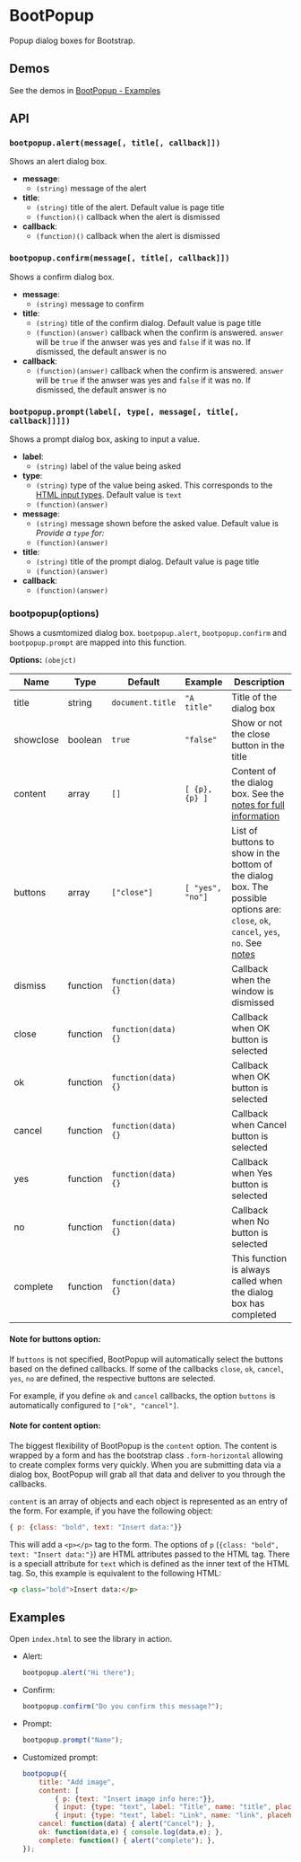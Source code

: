 # BootPopup

Popup dialog boxes for Bootstrap.

## Demos

See the demos in [BootPopup - Examples](http://www.bootpopup.tk/#examples)


## API

### `bootpopup.alert(message[, title[, callback]])`
  
Shows an alert dialog box.

- **message**:
  - `(string)` message of the alert
- **title**:
  - `(string)` title of the alert. Default value is page title
  - `(function)()` callback when the alert is dismissed
- **callback**:
  - `(function)()` callback when the alert is dismissed


### `bootpopup.confirm(message[, title[, callback]])`

Shows a confirm dialog box.

- **message**:
  - `(string)` message to confirm
- **title**:
  - `(string)` title of the confirm dialog. Default value is page title
  - `(function)(answer)` callback when the confirm is answered. `answer` will be `true` if the anwser was yes and `false` if it was no. If dismissed, the default answer is no
- **callback**:
  - `(function)(answer)` callback when the confirm is answered. `answer` will be `true` if the anwser was yes and `false` if it was no. If dismissed, the default answer is no


### `bootpopup.prompt(label[, type[, message[, title[, callback]]]])`

Shows a prompt dialog box, asking to input a value.

- **label**:
  - `(string)` label of the value being asked
- **type**:
  - `(string)` type of the value being asked. This corresponds to the [HTML input types](http://www.w3schools.com/tags/att_input_type.asp). Default value is `text`
  - `(function)(answer)`
- **message**:
  - `(string)` message shown before the asked value. Default value is *Provide a `type` for:*
  - `(function)(answer)`
- **title**:
  - `(string)` title of the prompt dialog. Default value is page title
  - `(function)(answer)`
- **callback**:
  - `(function)(answer)`


### bootpopup(options)

Shows a cusmtomized dialog box. `bootpopup.alert`, `bootpopup.confirm` and `bootpopup.prompt` are mapped into this function.

**Options:** `(obejct)`

| Name      | Type     | Default             | Example          | Description
|-----------|----------|---------------------|------------------|------------
| title     | string   | `document.title`    | `"A title"`      | Title of the dialog box
| showclose | boolean  | `true`              | `"false"`        | Show or not the close button in the title
| content   | array    | `[]`                | `[ {p}, {p} ]`   | Content of the dialog box. See the [notes for full information](#note-for-content-option)
| buttons   | array    | `["close"]`         | `[ "yes", "no"]` | List of buttons to show in the bottom of the dialog box. The possible options are: `close`, `ok`, `cancel`, `yes`, `no`. See [notes](#note-for-buttons-option)
| dismiss   | function | `function(data) {}` |                  | Callback when the window is dismissed
| close     | function | `function(data) {}` |                  | Callback when OK button is selected
| ok        | function | `function(data) {}` |                  | Callback when OK button is selected
| cancel    | function | `function(data) {}` |                  | Callback when Cancel button is selected
| yes       | function | `function(data) {}` |                  | Callback when Yes button is selected
| no        | function | `function(data) {}` |                  | Callback when No button is selected
| complete  | function | `function(data) {}` |                  | This function is always called when the dialog box has completed

#### Note for **buttons** option:

If `buttons` is not specified, BootPopup will automatically select the buttons based on the defined callbacks. If some of the callbacks `close`, `ok`, `cancel`, `yes`, `no` are defined, the respective buttons are selected.
  
For example, if you define `ok` and `cancel` callbacks, the option `buttons` is automatically configured to `["ok", "cancel"]`.


#### Note for **content** option:

The biggest flexibility of BootPopup is the `content` option. The content is wrapped by a form and has the bootstrap class `.form-horizontal` allowing to create complex forms very quickly. When you are submitting data via a dialog box, BootPopup will grab all that data and deliver to you through the callbacks.

`content` is an array of objects and each object is represented as an entry of the form. For example, if you have the following object:

```javascript
{ p: {class: "bold", text: "Insert data:"}}
```

This will add a `<p></p>` tag to the form. The options of `p` (`{class: "bold", text: "Insert data:"}`) are HTML attributes passed to the HTML tag. There is a speciall attribute for `text` which is defined as the inner text of the HTML tag. So, this example is equivalent to the following HTML:
  
```html
<p class="bold">Insert data:</p>
```


## Examples

Open `index.html` to see the library in action.

- Alert:

  ```javascript
  bootpopup.alert("Hi there");
  ```

- Confirm:

  ```javascript
  bootpopup.confirm("Do you confirm this message?");
  ```

- Prompt:

  ```javascript		
  bootpopup.prompt("Name");
  ```

- Customized prompt:

  ```javascript
  bootpopup({
      title: "Add image",
      content: [
          { p: {text: "Insert image info here:"}},
          { input: {type: "text", label: "Title", name: "title", placeholder: "Description for image"}},
          { input: {type: "text", label: "Link", name: "link", placeholder: "Hyperlink for image"}}],
      cancel: function(data) { alert("Cancel"); },
      ok: function(data,e) { console.log(data,e); },
      complete: function() { alert("complete"); },
  });
  ```

